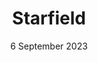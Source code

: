 ---
layout: post
date: 6 September 2023
title: Starfield
developer: Bethesda
card-image: 0
banner-image: 2
banner-offset: 50
---
